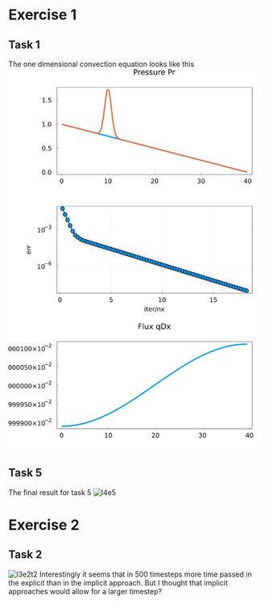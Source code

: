 # Exercise 1

## Task 1
The one dimensional convection equation looks like this
![l4e1](figs/l4e1_without_bc.png)

## Task 5
The final result for task 5
![l4e5](figs/l4e1t4.gif)

# Exercise 2
## Task 2
![l3e2t2](figs/l4e1t4_implicit.gif)
Interestingly it seems that in 500 timesteps more time passed in the explicit than in the implicit approach. But I thought that implicit approaches would allow for a larger timestep?